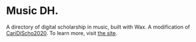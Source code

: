 # Music DH.

A directory of digital scholarship in music, built with Wax. A modification of [CariDiScho2020](http://caribbeandigitalnyc.net/caridischo). To learn more, visit [the site](https://rutgersdh.github.io/musicdh/).